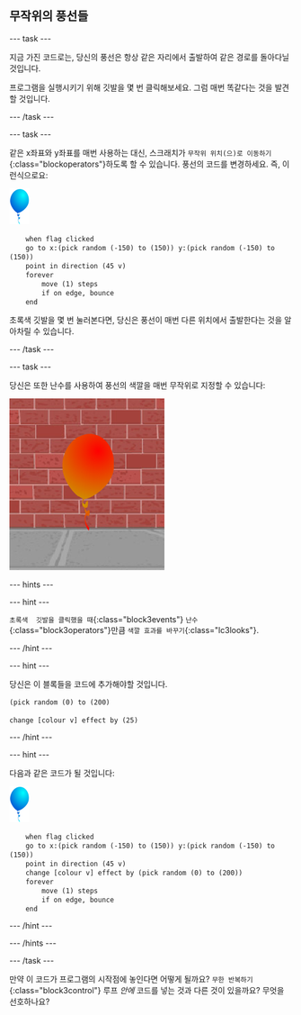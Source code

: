 ## 무작위의 풍선들

--- task ---

지금 가진 코드로는, 당신의 풍선은 항상 같은 자리에서 출발하여 같은 경로를 돌아다닐 것입니다.

프로그램을 실행시키기 위해 깃발을 몇 번 클릭해보세요. 그럼 매번 똑같다는 것을 발견할 것입니다.

--- /task ---

--- task ---

같은 x좌표와 y좌표를 매번 사용하는 대신, 스크래치가 `무작위 위치(으)로 이동하기`{:class="blockoperators"}하도록 할 수 있습니다. 풍선의 코드를 변경하세요. 즉, 이런식으로요:

![풍선 스프라이트](images/balloon-sprite.png)

```blocks3
    when flag clicked
    go to x:(pick random (-150) to (150)) y:(pick random (-150) to (150))
    point in direction (45 v)
    forever
        move (1) steps
        if on edge, bounce
    end
```

초록색 깃발을 몇 번 눌러본다면, 당신은 풍선이 매번 다른 위치에서 출발한다는 것을 알아차릴 수 있습니다.

--- /task ---

--- task ---

당신은 또한 난수를 사용하여 풍선의 색깔을 매번 무작위로 지정할 수 있습니다:

![빨간 풍선 스프라이트](images/balloons-colour.png)

--- hints ---

--- hint ---

`초록색  깃발을 클릭했을 때`{:class="block3events"} `난수`{:class="block3operators"}만큼  `색깔 효과를 바꾸기`{:class="lc3looks"}.

--- /hint ---

--- hint ---

당신은 이 블록들을 코드에 추가해야할 것입니다.

```blocks3
(pick random (0) to (200)

change [colour v] effect by (25)
```

--- /hint ---

--- hint ---

다음과 같은 코드가 될 것입니다:

![풍선 스프라이트](images/balloon-sprite.png)

```blocks3
    when flag clicked
    go to x:(pick random (-150) to (150)) y:(pick random (-150) to (150))
    point in direction (45 v)
    change [colour v] effect by (pick random (0) to (200))
    forever
        move (1) steps
        if on edge, bounce
    end
```

--- /hint ---


--- /hints ---

--- /task ---

만약 이 코드가 프로그램의 시작점에 놓인다면 어떻게 될까요? `무한 반복하기`{:class="block3control"} 루프 _안에_ 코드를 넣는 것과 다른 것이 있을까요? 무엇을 선호하나요?

